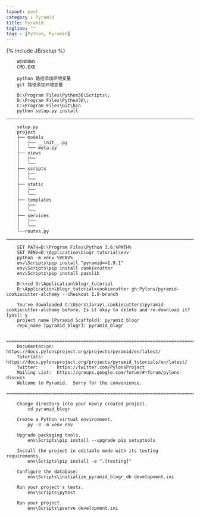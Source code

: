 ```yaml
---
layout: post
category : Pyramid
title: Pyramid
tagline: ""
tags : [Python, Pyramid]
---
```

{% include JB/setup %}




        WINDOWS 
        CMD.EXE

        python 路径添加环境变量
        git 路径添加环境变量

        D:\Program Files\Python36\Scripts\;
        D:\Program Files\Python36\;
        C:\Program Files\Git\bin
        python setup.py install

---------------

        setup.py
        project
        ├── models
        │   ├── __init__.py
        │   └── meta.py
        ├── views
        │   ├── 
        │   └──
        ├── scripts
        │   ├── 
        │   └──
        ├── static
        │   ├── 
        │   └──
        ├── templates
        │   ├── 
        │   └──
        ├── services
        │   ├── 
        │   └──
        └──routes.py

------------

        SET PATH=D:\Program Files\Python 3.6;%PATH%
        SET VENV=D:\Application\blogr_tutorial\env
        python -m venv %VENV%
        env\Scripts\pip install "pyramid==1.9.1"
        env\Scripts\pip install cookiecutter
        env\Scripts\pip install passlib        

        D:\>cd D:\Application\blogr_tutorial
        D:\Application\blogr_tutorial>cookiecutter gh:Pylons/pyramid-cookiecutter-alchemy --checkout 1.9-branch
                
        You've downloaded C:\Users\Joray\.cookiecutters\pyramid-cookiecutter-alchemy before. Is it okay to delete and re-download it? [yes]: y
        project_name [Pyramid Scaffold]: pyramid_blogr
        repo_name [pyramid_blogr]: pyramid_blogr

        ===============================================================================
        Documentation: https://docs.pylonsproject.org/projects/pyramid/en/latest/
        Tutorials:     https://docs.pylonsproject.org/projects/pyramid_tutorials/en/latest/
        Twitter:       https://twitter.com/PylonsProject
        Mailing List:  https://groups.google.com/forum/#!forum/pylons-discuss
        Welcome to Pyramid.  Sorry for the convenience.
        ===============================================================================

        Change directory into your newly created project.
            cd pyramid_blogr

        Create a Python virtual environment.
            py -3 -m venv env

        Upgrade packaging tools.
            env\Scripts\pip install --upgrade pip setuptools

        Install the project in editable mode with its testing requirements.
            env\Scripts\pip install -e ".[testing]"

        Configure the database:
            env\Scripts\initialize_pyramid_blogr_db development.ini

        Run your project's tests.
            env\Scripts\pytest

        Run your project.
            env\Scripts\pserve development.ini
